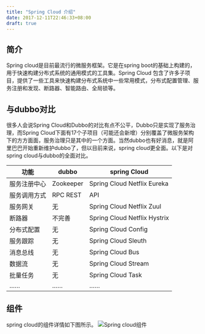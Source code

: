 ```yaml
---
title: "Spring Cloud 介绍"
date: 2017-12-11T22:46:33+08:00
draft: true
---
```

## 简介
Spring cloud是目前最流行的微服务框架。它是在spring boot的基础上构建的，用于快速构建分布式系统的通用模式的工具集。Spring Cloud 包含了许多子项目，提供了一些工具来快速构建分布式系统中一些常用模式，分布式配置管理、服务注册和发现、断路器、智能路由、全局锁等。  
## 与dubbo对比
很多人会说Spring Cloud和Dubbo的对比有点不公平，Dubbo只是实现了服务治理，而Spring Cloud下面有17个子项目（可能还会新增）分别覆盖了微服务架构下的方方面面，服务治理只是其中的一个方面。当然dubbo也有好消息，就是阿里巴巴开始重新维护dubbo了，但以目前来说，spring cloud更全面。以下是对spring cloud与dubbo的全面对比。

| 	功能    |dubbo	|spring Cloud|
|-------|---------|----|
|服务注册中心 |Zookeeper|	Spring Cloud Netflix Eureka|
|服务调用方式 |	RPC	REST |API|
|服务网关	   |无	|Spring Cloud Netflix Zuul|
|断路器	   |不完善	|Spring Cloud Netflix Hystrix|
|分布式配置   |无	|Spring Cloud Config|
|服务跟踪    |	无	|Spring Cloud Sleuth|
|消息总线	   |无	|Spring Cloud Bus|
|数据流	   |无	|Spring Cloud Stream|
|批量任务     |	无	|Spring Cloud Task|
|……	|……	|……|

## 组件
 spring cloud的组件详情如下图所示。
![Spring cloud组件](../images/springcloud.png)
